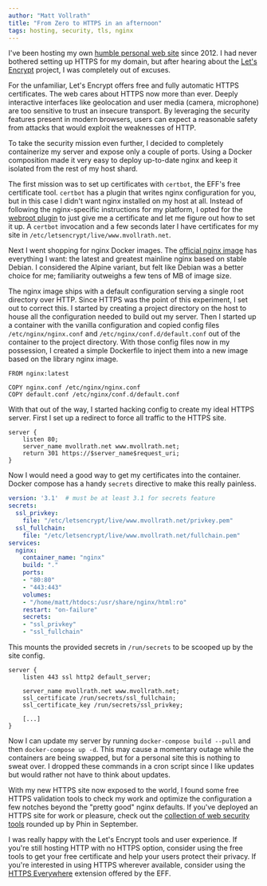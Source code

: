 ```yaml
---
author: "Matt Vollrath"
title: "From Zero to HTTPS in an afternoon"
tags: hosting, security, tls, nginx
---
```


I've been hosting my own [humble personal web site](https://mvollrath.net) since 2012.  I had never bothered setting up HTTPS for my domain, but after hearing about the [Let's Encrypt](https://letsencrypt.org/) project, I was completely out of excuses.

For the unfamiliar, Let's Encrypt offers free and fully automatic HTTPS certificates.  The web cares about HTTPS now more than ever.  Deeply interactive interfaces like geolocation and user media (camera, microphone) are too sensitive to trust an insecure transport.  By leveraging the security features present in modern browsers, users can expect a reasonable safety from attacks that would exploit the weaknesses of HTTP.

To take the security mission even further, I decided to completely containerize my server and expose only a couple of ports.  Using a Docker composition made it very easy to deploy up-to-date nginx and keep it isolated from the rest of my host shard.

The first mission was to set up certificates with `certbot`, the EFF's free certificate tool.  `certbot` has a plugin that writes nginx configuration for you, but in this case I didn't want nginx installed on my host at all.  Instead of following the nginx-specific instructions for my platform, I opted for the [webroot plugin](https://certbot.eff.org/docs/using.html#webroot) to just give me a certificate and let me figure out how to set it up.  A `certbot` invocation and a few seconds later I have certificates for my site in `/etc/letsencrypt/live/www.mvollrath.net`.

Next I went shopping for nginx Docker images.  The [official nginx image](https://hub.docker.com/_/nginx/) has everything I want: the latest and greatest mainline nginx based on stable Debian.  I considered the Alpine variant, but felt like Debian was a better choice for me; familiarity outweighs a few tens of MB of image size.

The nginx image ships with a default configuration serving a single root directory over HTTP.  Since HTTPS was the point of this experiment, I set out to correct this.  I started by creating a project directory on the host to house all the configuration needed to build out my server.  Then I started up a container with the vanilla configuration and copied config files `/etc/nginx/nginx.conf` and `/etc/nginx/conf.d/default.conf` out of the container to the project directory.  With those config files now in my possession, I created a simple Dockerfile to inject them into a new image based on the library nginx image.

```nohighlight
FROM nginx:latest

COPY nginx.conf /etc/nginx/nginx.conf
COPY default.conf /etc/nginx/conf.d/default.conf
```

With that out of the way, I started hacking config to create my ideal HTTPS server.  First I set up a redirect to force all traffic to the HTTPS site.

```nohighlight
server {
    listen 80;
    server_name mvollrath.net www.mvollrath.net;
    return 301 https://$server_name$request_uri;
}
```

Now I would need a good way to get my certificates into the container.  Docker compose has a handy `secrets` directive to make this really painless.

```yaml
version: '3.1'  # must be at least 3.1 for secrets feature
secrets:
  ssl_privkey:
    file: "/etc/letsencrypt/live/www.mvollrath.net/privkey.pem"
  ssl_fullchain:
    file: "/etc/letsencrypt/live/www.mvollrath.net/fullchain.pem"
services:
  nginx:
    container_name: "nginx"
    build: "."
    ports:
    - "80:80"
    - "443:443"
    volumes:
    - "/home/matt/htdocs:/usr/share/nginx/html:ro"
    restart: "on-failure"
    secrets:
    - "ssl_privkey"
    - "ssl_fullchain"
```

This mounts the provided secrets in `/run/secrets` to be scooped up by the site config.

```nohighlight
server {
    listen 443 ssl http2 default_server;

    server_name mvollrath.net www.mvollrath.net;
    ssl_certificate /run/secrets/ssl_fullchain;
    ssl_certificate_key /run/secrets/ssl_privkey;

    [...]
}
```

Now I can update my server by running `docker-compose build --pull` and then `docker-compose up -d`.  This may cause a momentary outage while the containers are being swapped, but for a personal site this is nothing to sweat over.  I dropped these commands in a cron script since I like updates but would rather not have to think about updates.

With my new HTTPS site now exposed to the world, I found some free HTTPS validation tools to check my work and optimize the configuration a few notches beyond the "pretty good" nginx defaults.  If you've deployed an HTTPS site for work or pleasure, check out the [collection of web security tools](https://www.endpoint.com/blog/2017/09/19/web-security-services-roundup) rounded up by Phin in September.

I was really happy with the Let's Encrypt tools and user experience.  If you're still hosting HTTP with no HTTPS option, consider using the free tools to get your free certificate and help your users protect their privacy.  If you're interested in using HTTPS wherever available, consider using the [HTTPS Everywhere](https://www.eff.org/https-everywhere) extension offered by the EFF.
